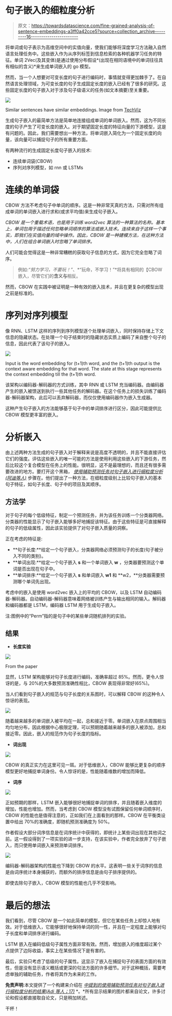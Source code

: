 # 句子嵌入的细粒度分析

> 原文：<https://towardsdatascience.com/fine-grained-analysis-of-sentence-embeddings-a3ff0a42cce5?source=collection_archive---------16----------------------->

将单词或句子表示为高维空间中的实值向量，使我们能够将深度学习方法融入自然语言处理任务中。这些嵌入作为从序列标签到信息检索的各种机器学习任务的特征。单词 2Vec(及其变体)是通过使用分布假设*(出现在相同语境中的单词往往具有相似的含义)*来生成单词嵌入的 go 模型。

然而，当一个人想要对可变长度的句子进行编码时，事情就变得更加棘手了。在自然语言处理领域，为可变长度的句子生成固定长度的嵌入已经有了很多的研究。这些固定长度的句子嵌入对于涉及句子级语义的任务(如文本摘要)至关重要。

![](img/03e7679d8fe31a48c5cd93d106312e6e.png)

Similar sentences have similar embeddings. Image from [TechViz](https://prakhartechviz.blogspot.com/2019/05/baseline-sentence-embeddings.html)

生成句子嵌入的最简单方法是简单地连接组成单词的单词嵌入。然而，这为不同长度的句子产生了可变长度的嵌入。对于期望固定长度的特征向量的下游模型，这是有问题的。因此，我们需要想出一种方法，将单词嵌入简化为一个固定长度的向量，该向量可以捕捉句子的所有重要方面。

有两种流行的生成固定长度句子嵌入的技术:

*   连续单词袋(CBOW)
*   序列对序列模型，如 rnn 或 LSTMs

# 连续的单词袋

CBOW 方法不考虑句子中单词的顺序。这是一种非常天真的方法，只需对所有组成单词的单词嵌入进行求和(或求平均值)来生成句子嵌入。

*CBOW 是一个重载术语，也是用于训练 word2vec 算法的一种算法的名称。基本上，单词包用于描述任何忽略单词顺序的算法或嵌入技术。连续来自于这样一个事实，即我们在实值向量的域中操作。因此，CBOW 是一种建模方法，在这种方法中，人们在组合单词嵌入时忽略了单词排序。*

人们可能会觉得这是一种非常糟糕的获取句子信息的方式，因为它完全忽略了词序。

> 例如:*“努力学习，不要玩！”*、*“玩命，不学习！”*将具有相同的【CBOW 嵌入，尽管它们的**含义与**相反。

然而，CBOW 在实践中被证明是一种有效的嵌入技术，并且在更复杂的模型出现之前是标准的。

# 序列对序列模型

像 RNN、LSTM 这样的序列到序列模型逐个处理单词嵌入，同时保持存储上下文信息的隐藏状态。在处理一个句子结束时的隐藏状态实质上编码了来自整个句子的信息，因此代表了该句子的嵌入。

![](img/cc5ccc7187d61a2aac44558b65ef4690.png)

Input is the word embedding for (t+1)th word, and the (t+1)th output is the context aware embedding for that word. The state at this stage represents the context embedding till the (t+1)th word.

该架构以编码器-解码器的方式训练，其中 RNN 或 LSTM 充当编码器。由编码器产生的嵌入被馈送到执行一些其他任务的解码器。在这个任务上的损失训练了编码器-解码器架构，此后可以丢弃解码器，而仅仅使用编码器作为嵌入生成器。

这种产生句子嵌入的方法能够基于句子中的单词排序进行区分，因此可能提供比 CBOW 模型更丰富的嵌入。

# 分析嵌入

由上述两种方法生成的句子嵌入对于解释来说是高度不透明的，并且不能直接评估它们的强度。评估这些嵌入的唯一可能的方法是使用利用这些嵌入的下游任务，然后比较这个复合模型在任务上的性能。很明显，这不是最理想的，而且还有很多需要改进的地方。要打开这个黑箱， [*使用辅助预测任务对句子嵌入进行细粒度分析(阿迪等人)*](https://groups.csail.mit.edu/sls/publications/2017/ICLR17_Belinkov.pdf) 步骤在。他们提出了一种方法，在细粒度级别上比较句子嵌入的基本句子特征，如句子长度、句子中的项目及其顺序。

## 方法学

对于句子的每个低级特征，制定一个预测任务，并为该任务训练一个分类器网络。分类器的性能显示了句子嵌入能够多好地捕捉该特征。由于这些特征是可直接解释的句子的低级属性，因此该实验提供了对句子嵌入质量的洞察。

正在考虑的特征是:

*   **句子长度:**给定一个句子嵌入，分类器网络必须预测句子的长度(句子被分入不同的类别)。
*   **单词出现:**给定一个句子嵌入 **s** 和一个单词嵌入 **w** ，分类器要预测这个单词是否出现在句子中。
*   **单词排序:**给定一个句子嵌入 **s** 和单词嵌入 **w1** 和 **w2，**分类器需要预测哪个单词先出现。

考虑中的嵌入是使用 word2vec 嵌入上的平均的 CBOW，以及 LSTM 自动编码器-解码器。自动编码器-解码器意味着网络被训练产生与输出相同的输入。解码器和编码器都是 LSTM，编码器 LSTM 用于生成句子嵌入。

注:图例中的“Perm”指的是句子中的某些单词随机排列的实验。

## 结果

*   **长度实验**

![](img/162cc356aadd259fc7ddb8b084e3c321.png)

From the paper

显然，LSTM 架构能够对句子长度进行编码，准确率超过 85%。然而，更令人惊讶的是，与 20%的大多数预测准确性相比，CBOW 表现得非常好(65%)。

当人们看到句子嵌入的规范与句子长度的关系图时，可以解释 CBOW 的这种令人惊讶的表现。

![](img/a4c1a3d9d1670e85210b84b16234324b.png)

随着越来越多的单词嵌入被平均在一起，总和接近于零。单词嵌入在原点周围相当均匀地分布，因此根据中心极限定理，可以预期随着越来越多的嵌入被添加，总和接近零。因此，嵌入的规范作为句子长度的指标。

*   **词出现**

![](img/7021d735c6fdb884641921848b8fd586.png)

CBOW 的真正实力在这里可见一斑。对于低维嵌入，CBOW 能够比更复杂的顺序模型更好地捕捉单词身份。令人惊讶的是，性能随着维数的增加而降低。

*   **词序**

![](img/84e98d837b782ded55afdb219da38797.png)

正如预期的那样，LSTM 嵌入能够很好地捕捉单词的排序，并且随着嵌入维度的增加，性能也增加。然而，当考虑到 CBOW 模型没有试图保留任何单词顺序时，CBOW 的性能也是值得注意的，正如我们在上面看到的那样。CBOW 在平衡类设置中给出 70%的准确度，即随机预测准确度为 50%。

作者假设大部分词序信息是在词序统计中获得的，即统计上某些词出现在其他词之前。这一假设得到了一项实验的进一步支持，在该实验中，作者完全放弃了句子嵌入，而只使用单词嵌入来预测单词排序。

![](img/5f588545bf8315c733b9aa3d6537b209.png)

编码器-解码器架构的性能也下降到 CBOW 的水平。这表明一些关于词序的信息是由词序统计本身捕获的，而额外的排序信息是由句子排序提供的。

即使去除句子嵌入，CBOW 模型的性能也几乎不受影响。

# 最后的想法

我们看到，尽管 CBOW 是一个如此简单的模型，但它在某些任务上却惊人地有效。对于低维嵌入，它能够很好地保持单词的同一性，并且在一定程度上能够对句子长度和单词排序进行编码。

LSTM 嵌入在编码低级句子属性方面非常有效。然而，增加嵌入的维度超过某个点提供了边际收益，事实上在某些情况下是有害的。

最后，实验只考虑了低级的句子属性。这显示了嵌入在捕捉句子的表面方面的有效性，但是没有显示语义概括或更深的句法方面的许多细节。对于这种概括，需要考虑单独的辅助任务，作者将其作为未来的工作。

**免责声明**:本文提供了一个构建来介绍在 [*中提到的使用辅助预测任务对句子嵌入进行细粒度分析的结果(Adi 等人；17)*](https://groups.csail.mit.edu/sls/publications/2017/ICLR17_Belinkov.pdf) *。*所有显示结果的图片都来自论文，许多讨论和假设都直接取自论文，只是稍加转述。

干杯！